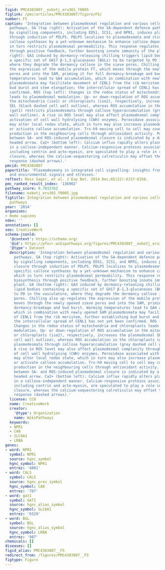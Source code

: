 ```yaml
---
figid: PMC4303807__exbotj_eru365_f0005
figlink: /pmc/articles/PMC4303807/figure/F5/
number: F5
caption: 'Integration between plasmodesmal regulation and various cellular signalling
  pathways. SA (top right): Activation of the SA-dependent defence pathway mediated
  by signalling components, including EDS1, ICS1, and NPR1, induces plasmodesmal closure
  through induction of PDLP5. PDLP5 localizes to plasmodesmata and stimulates specific
  callose synthases by a yet-unknown mechanism to enhance callose deposition, which
  in turn restricts plasmodesmal permeability. This response regulates SA biosynthesis
  through positive feedback, further boosting innate immunity of the plant. GA (bottom
  right): GA3 induced by dormancy-releasing chilling triggers lipid bodies containing
  a specific set of GH17 β-1,3-glucanases (BGLs) to be targeted to PD in the vasculature,
  where they degrade the dormancy callose in the sieve pores. Chilling also up-regulates
  the expression of the mobile protein FT, which moves through the newly opened sieve
  pores and into the SAM, priming it for full dormancy-breakage and bud burst. Warming
  temperatures lead to GA4 accumulation, which in combination with newly opened SAM
  plasmodesmata may facilitate movement of CENL1 from the rib meristem, further establishing
  bud burst and stem elongation; the intercellular spread of CENL1 has not yet been
  confirmed. ROS (top left): Changes in the redox status of mitochondria and chloroplasts
  leads to plasmodesmal modulation. Up- or down-regulation of ROS accumulation in
  the mitochondria (ise1) or chloroplasts (ise2), respectively, increases the plasmodesmal
  SEL (black dashed cell wall outline), whereas ROS accumulation in the chloroplasts
  (gat1) restricts plasmodesmata through callose hyperaccumulation (grey dashed cell
  wall outline). A rise in ROS level may also affect plasmodesmal complexity through
  activation of cell wall hydrolysing (CWH) enzymes. Peroxidase associated with plasmodesmata
  may alter local redox state, which in turn may also increase plasmodesmal complexity,
  or activate callose accumulation. Trx-h9 moving cell to cell may counteract ROS
  production in the neighbouring cells through antioxidant activity. Potential crosstalk
  between SA- and ROS-induced plasmodesmal closure is indicated by a dashed double
  headed arrow. Ca2+ (bottom left): Calcium influx rapidly alters plasmodesmal permeability
  in a callose-independent manner. Calcium-responsive proteins associated with plasmodesmata,
  including centrin and acto-myosin, are speculated to play a role in rapid plasmodesmal
  closure, whereas the calcium-sequestering calreticulin may offset the plasmodesmal
  response (dashed arrows).'
pmcid: PMC4303807
papertitle: 'Plasmodesmata in integrated cell signalling: insights from development
  and environmental signals and stresses.'
reftext: Ross Sager, et al. J Exp Bot. 2014 Dec;65(22):6337-6358.
pmc_ranked_result_index: '136902'
pathway_score: 0.7833762
filename: exbotj_eru365_f0005.jpg
figtitle: Integration between plasmodesmal regulation and various cellular signalling
  pathways
year: '2014'
organisms:
- Homo sapiens
ndex: ''
annotations: []
seo: CreativeWork
schema-jsonld:
  '@context': https://schema.org/
  '@id': https://pfocr.wikipathways.org/figures/PMC4303807__exbotj_eru365_f0005.html
  '@type': Dataset
  description: 'Integration between plasmodesmal regulation and various cellular signalling
    pathways. SA (top right): Activation of the SA-dependent defence pathway mediated
    by signalling components, including EDS1, ICS1, and NPR1, induces plasmodesmal
    closure through induction of PDLP5. PDLP5 localizes to plasmodesmata and stimulates
    specific callose synthases by a yet-unknown mechanism to enhance callose deposition,
    which in turn restricts plasmodesmal permeability. This response regulates SA
    biosynthesis through positive feedback, further boosting innate immunity of the
    plant. GA (bottom right): GA3 induced by dormancy-releasing chilling triggers
    lipid bodies containing a specific set of GH17 β-1,3-glucanases (BGLs) to be targeted
    to PD in the vasculature, where they degrade the dormancy callose in the sieve
    pores. Chilling also up-regulates the expression of the mobile protein FT, which
    moves through the newly opened sieve pores and into the SAM, priming it for full
    dormancy-breakage and bud burst. Warming temperatures lead to GA4 accumulation,
    which in combination with newly opened SAM plasmodesmata may facilitate movement
    of CENL1 from the rib meristem, further establishing bud burst and stem elongation;
    the intercellular spread of CENL1 has not yet been confirmed. ROS (top left):
    Changes in the redox status of mitochondria and chloroplasts leads to plasmodesmal
    modulation. Up- or down-regulation of ROS accumulation in the mitochondria (ise1)
    or chloroplasts (ise2), respectively, increases the plasmodesmal SEL (black dashed
    cell wall outline), whereas ROS accumulation in the chloroplasts (gat1) restricts
    plasmodesmata through callose hyperaccumulation (grey dashed cell wall outline).
    A rise in ROS level may also affect plasmodesmal complexity through activation
    of cell wall hydrolysing (CWH) enzymes. Peroxidase associated with plasmodesmata
    may alter local redox state, which in turn may also increase plasmodesmal complexity,
    or activate callose accumulation. Trx-h9 moving cell to cell may counteract ROS
    production in the neighbouring cells through antioxidant activity. Potential crosstalk
    between SA- and ROS-induced plasmodesmal closure is indicated by a dashed double
    headed arrow. Ca2+ (bottom left): Calcium influx rapidly alters plasmodesmal permeability
    in a callose-independent manner. Calcium-responsive proteins associated with plasmodesmata,
    including centrin and acto-myosin, are speculated to play a role in rapid plasmodesmal
    closure, whereas the calcium-sequestering calreticulin may offset the plasmodesmal
    response (dashed arrows).'
  license: CC0
  name: CreativeWork
  creator:
    '@type': Organization
    name: WikiPathways
  keywords:
  - NPR1
  - CA8
  - SLC6A1
  - LRBA
genes:
- word: NPR1
  symbol: NPR1
  source: hgnc_symbol
  hgnc_symbol: NPR1
  entrez: '4881'
- word: CALS
  symbol: CALS
  source: hgnc_prev_symbol
  hgnc_symbol: CA8
  entrez: '767'
- word: gat1
  symbol: GAT1
  source: hgnc_alias_symbol
  hgnc_symbol: SLC6A1
  entrez: '6529'
- word: BGL
  symbol: BGL
  source: hgnc_alias_symbol
  hgnc_symbol: LRBA
  entrez: '987'
chemicals: []
diseases: []
figid_alias: PMC4303807__F5
redirect_from: /figures/PMC4303807__F5
figtype: Figure
---
```

